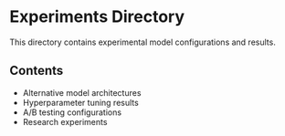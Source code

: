 # Experiments Directory

This directory contains experimental model configurations and results.

## Contents

- Alternative model architectures
- Hyperparameter tuning results
- A/B testing configurations
- Research experiments
